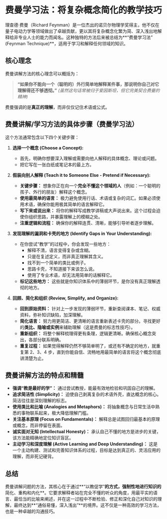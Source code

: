 # 费曼学习法：将复杂概念简化的教学技巧

理查德·费曼（Richard Feynman）是一位杰出的诺贝尔物理学奖得主，他不仅在量子电动力学等领域做出了卓越贡献，更以其将复杂概念化繁为简、深入浅出地解释给非专业人士的能力而闻名。这种独特的方法后来被总结为**“费曼学习法” (Feynman Technique)**，适用于学习和解释任何领域的知识。

## 核心理念

费曼讲解方法的核心理念可以概括为：

> **“如果你不能向一个（聪明的）外行简单地解释某件事，那说明你自己对它理解得还不够透彻。”**
> *(虽然这句话常被归于爱因斯坦，但它完美契合费曼的精神)*

费曼强调的是**真正的理解**，而非仅仅记住术语或公式。

## 费曼讲解/学习方法的具体步骤（费曼学习法）

这个方法通常包含以下四个关键步骤：

1. **选择一个概念 (Choose a Concept):**
    * 首先，明确你想要深入理解或需要向他人解释的具体概念、理论或问题。
    * 把它写在一张白纸或笔记本的最上方。

2. **假装向别人解释 (Teach it to Someone Else - Pretend if Necessary):**
    * **关键步骤：** 想象你正在向一个**完全不懂这个领域的人**（例如：一个聪明的孩子、外行的朋友）解释这个概念。
    * **使用最简单的语言：** 极力避免使用行话、术语或复杂的词汇。如果必须使用术语，确保你能用极其简单的语言解释它。
    * **写下来或说出来：** 将你的解释写成教学讲稿或大声说出来。这个过程会迫使你组织思路，并暴露理解上的模糊之处。
    * **注重逻辑和流程：** 确保你的解释连贯、清晰，能够引导听者逐步理解。

3. **发现理解的漏洞和卡壳的地方 (Identify Gaps in Your Understanding):**
    * 在你尝试“教学”的过程中，你会发现一些地方：
        * 解释不清，语言变得复杂或含糊。
        * 只是在复述定义，而非真正理解其含义。
        * 找不到一个简单的类比或例子。
        * 思路卡壳，不知道接下来该怎么说。
        * 使用了专业术语，却无法用简单的话解释它。
    * **标记这些地方：** 这些就是你知识体系中的薄弱环节，是你没有真正理解透彻的地方。

4. **回顾、简化和组织 (Review, Simplify, and Organize):**
    * **回到原始资料：** 针对上一步发现的薄弱环节，重新查阅课本、笔记、权威资料，弥补知识缺陷，加深理解。
    * **简化语言：** 努力用更简洁、更清晰的语言重新表述卡壳的部分。寻找更好的**类比、隐喻或实例**来辅助理解（这是费曼的标志性技巧）。
    * **重新组织：** 将整个解释梳理得更有条理，逻辑更清晰。确保核心概念突出，各部分联系明确。
    * **重复过程：** 如果觉得解释仍然不够简单明了，或还有不确定的地方，就重复第 2、3、4 步，直到你能自信、流畅地用最简单的语言将这个概念彻底讲清楚为止。

## 费曼讲解方法的特点和精髓

* **强调“教是最好的学”：** 通过尝试教授，能最有效地检验和巩固自己的理解。
* **追求简洁性 (Simplicity)：** 迫使自己剥离复杂的术语外壳，直达概念的核心。简洁往往是深刻理解的标志。
* **使用类比和比喻 (Analogies and Metaphors)：** 将抽象概念与日常生活中熟悉的事物联系起来，极大降低理解门槛。
* **关注基本原理 (Focus on Fundamentals)：** 解释总是试图回归最基本的原理或概念，而非停留在表面。
* **诚实面对无知 (Intellectual Honesty)：** 承认自己不懂的地方是进步的关键，该方法能精确地定位知识盲区。
* **主动学习和深度理解 (Active Learning and Deep Understanding)：** 这是一个主动构建、测试和完善知识体系的过程，目标是达到真正的、灵活应用的理解，而非死记硬背。

## 总结

费曼讲解问题的方法，其核心在于通过**“以教促学”**的方式，强制性地进行知识的**简化、重构和内化**。它要求解释者站在完全不懂的听众的角度，用最平实的语言、最恰当的比喻来阐述，并在这一过程中不断检验、修正和深化自己对知识的理解，最终达到**“通俗易懂，深入浅出”**的境界。这不仅是一种高效的学习方法，也是一种卓越的沟通技巧。
